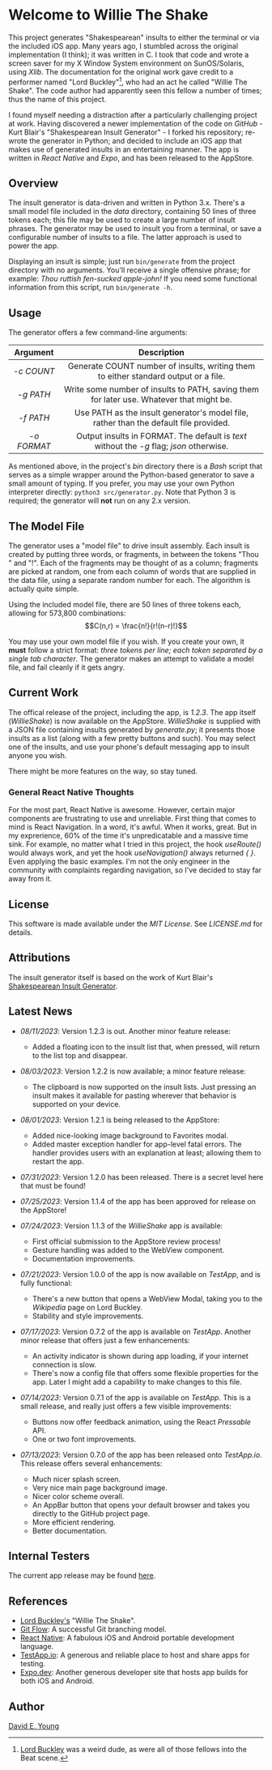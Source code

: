 # Welcome to Willie The Shake #

This project generates "Shakespearean" insults to either the terminal or via the included iOS app. Many years ago, I
stumbled across the original implementation (I think); it was written in C. I took that code and wrote a screen saver
for my X Window System environment on SunOS/Solaris, using _Xlib_. The documentation for the original work gave credit
to a performer named "Lord Buckley"[^1], who had an act he called "Willie The Shake". The code author had apparently
seen this fellow a number of times; thus the name of this project.

I found myself needing a distraction after a particularly challenging project at work. Having discovered a newer
implementation of the code on _GitHub_ - Kurt Blair's "Shakespearean Insult Generator" - I forked his repository;
re-wrote the generator in Python; and decided to include an iOS app that makes use of generated insults in an
entertaining manner. The app is written in _React Native_ and _Expo_, and has been released to the AppStore.

## Overview ##

The insult generator is data-driven and written in Python 3.x. There's a small model file included in the _data_
directory, containing 50 lines of three tokens each; this file may be used to create a large number of insult
phrases. The generator may be used to insult you from a terminal, or save a configurable number of insults to a
file. The latter approach is used to power the app.

Displaying an insult is simple; just run `bin/generate` from the project directory with no arguments. You'll receive a
single offensive phrase; for example: _Thou ruttish fen-sucked apple-john!_ If you need some functional information
from this script, run `bin/generate -h`.

## Usage ##

The generator offers a few command-line arguments:

| Argument | Description |
| :-: |:-: |
| _-c COUNT_ | Generate COUNT number of insults, writing them to either standard output or a file. |
| _-g PATH_ | Write some number of insults to PATH, saving them for later use. Whatever that might be. |
| _-f PATH_ | Use PATH as the insult generator's model file, rather than the default file provided. |
| _-o FORMAT_ | Output insults in FORMAT. The default is _text_ without the _-g_ flag; _json_ otherwise. |

As mentioned above, in the project's _bin_ directory there is a _Bash_ script that serves as a simple wrapper around the
Python-based generator to save a small amount of typing. If you prefer, you may use your own Python interpreter
directly: `python3 src/generator.py`. Note that Python 3 is required; the generator will **not** run on any 2.x version.

## The Model File ##

The generator uses a "model file" to drive insult assembly. Each insult is created by putting three words, or fragments,
in between the tokens "Thou " and "!". Each of the fragments may be thought of as a column; fragments are picked at
random, one from each column of words that are supplied in the data file, using a separate random number for each. The
algorithm is actually quite simple.

Using the included model file, there are 50 lines of three tokens each, allowing for 573,800 combinations: $$C(n,r) = \frac{n!}{r!(n-r)!}$$

You may use your own model file if you wish. If you create your own, it **must** follow a strict format: _three tokens
per line; each token separated by a single tab character_. The generator makes an attempt to validate a model file, and
fail cleanly if it gets angry.

## Current Work ##

The offical release of the project, including the app, is _1.2.3_. The app itself (_WillieShake_) is now available on
the AppStore. _WillieShake_ is supplied with a JSON file containing insults generated by _generate.py_; it presents
those insults as a list (along with a few pretty buttons and such). You may select one of the insults, and use your
phone's default messaging app to insult anyone you wish.

There might be more features on the way, so stay tuned.

### General React Native Thoughts ###

For the most part, React Native is awesome. However, certain major components are frustrating to use and
unreliable. First thing that comes to mind is React Navigation. In a word, it's awful. When it works, great. But in my
exprerience, 60% of the time it's unpredicatable and a massive time sink. For example, no matter what I tried in this
project, the hook _useRoute()_ would always work, and yet the hook _useNavigation()_ always returned _{ }_. Even
applying the basic examples. I'm not the only engineer in the community with complaints regarding navigation, so I've
decided to stay far away from it.

## License ##

This software is made available under the _MIT License_. See _LICENSE.md_ for details.

## Attributions ##

The insult generator itself is based on the work of Kurt Blair's [Shakespearean Insult Generator](https://github.com/Kurt-Blair/Shakespearean-Insult-Generator).

## Latest News ##

- _08/11/2023_: Version 1.2.3 is out. Another minor feature release:
  - Added a floating icon to the insult list that, when pressed, will return to the list top and disappear.

- _08/03/2023_: Version 1.2.2 is now available; a minor feature release:
  - The clipboard is now supported on the insult lists. Just pressing an insult makes it available for pasting wherever that
    behavior is supported on your device.

- _08/01/2023_: Version 1.2.1 is being released to the AppStore:
  - Added nice-looking image background to Favorites modal.
  - Added master exception handler for app-level fatal errors. The handler provides users with an explanation at least;
    allowing them to restart the app.

- _07/31/2023_: Version 1.2.0 has been released. There is a secret level here that must be found!

- _07/25/2023_: Version 1.1.4 of the app has been approved for release on the AppStore!

- _07/24/2023_: Version 1.1.3 of the _WillieShake_ app is available:
  - First official submission to the AppStore review process!
  - Gesture handling was added to the WebView component.
  - Documentation improvements.
  
- _07/21/2023_: Version 1.0.0 of the app is now available on _TestApp_, and is fully functional:
  - There's a new button that opens a WebView Modal, taking you to the _Wikipedia_ page on Lord Buckley.
  - Stability and style improvements.

- _07/17/2023_: Version 0.7.2 of the app is available on _TestApp_. Another minor release that offers just a few
  enhancements:
  - An activity indicator is shown during app loading, if your internet connection is slow.
  - There's now a config file that offers some flexible properties for the app. Later I might add a capability to
    make changes to this file.

- _07/14/2023_: Version 0.7.1 of the app is available on _TestApp_. This is a small release, and really just offers a
  few visible improvements:
  - Buttons now offer feedback animation, using the React _Pressable_ API.
  - One or two font improvements.

- _07/13/2023_: Version 0.7.0 of the app has been released onto _TestApp.io_. This release offers several enhancements:
  - Much nicer splash screen.
  - Very nice main page background image.
  - Nicer color scheme overall.
  - An AppBar button that opens your default browser and takes you directly to the GitHub project page.
  - More efficient rendering.
  - Better documentation.

## Internal Testers ##

The current app release may be found [here](https://portal.testapp.io/apps/install/eLDOGzZngbjgg).

## References ##

- [Lord Buckley's](http://www.lordbuckley.com/the-word-new/transcriptions/willie-the-shake.html) "Willie The Shake".
- [Git Flow](https://nvie.com/posts/a-successful-git-branching-model/): A successful Git branching model.
- [React Native](https://reactnative.dev/): A fabulous iOS and Android portable development language.
- [TestApp.io](https://testapp.io/): A generous and reliable place to host and share apps for testing.
- [Expo.dev](https://expo.dev/): Another generous developer site that hosts app builds for both iOS and Android.

## Author ##

[David E. Young](mailto://youngde811@pobox.com)

[^1]: [Lord Buckley](https://en.wikipedia.org/wiki/Lord_Buckley) was a weird dude, as were all of those fellows into the
    Beat scene.
